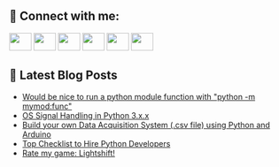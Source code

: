## 🔎 Connect with me:
[<img height="32" width="40" src="https://cdn.jsdelivr.net/npm/simple-icons@v5/icons/telegram.svg" />](https://t.me/bullbesh)
[<img height="32" width="40" src="https://cdn.jsdelivr.net/npm/simple-icons@v5/icons/vk.svg" />](https://vk.com/bullbesh)
[<img height="32" width="40" src="https://cdn.jsdelivr.net/npm/simple-icons@v5/icons/twitter.svg" />](https://twitter.com/bullbesh1)
[<img height="32" width="40" src="https://cdn.jsdelivr.net/npm/simple-icons@v5/icons/instagram.svg" />](https://www.instagram.com/bullbesh)
[<img height="32" width="40" src="https://cdn.jsdelivr.net/npm/simple-icons@v5/icons/reddit.svg" />](https://www.reddit.com/user/bullbesh)
[<img height="32" width="40" src="https://cdn.jsdelivr.net/npm/simple-icons@v5/icons/youtube.svg" />](https://www.youtube.com/channel/UCtfjRs6uzgq5mfm8S06WTcg)

## 📕 Latest Blog Posts
<!-- BLOG-POST-LIST:START -->
- [Would be nice to run a python module function with &quot;python -m mymod:func&quot;](https://www.reddit.com/r/Python/comments/uc8k1r/would_be_nice_to_run_a_python_module_function/)
- [OS Signal Handling in Python 3.x.x](https://www.reddit.com/r/Python/comments/uc67ax/os_signal_handling_in_python_3xx/)
- [Build your own Data Acquisition System &lpar;.csv file&rpar; using Python and Arduino](https://www.reddit.com/r/Python/comments/uc66x3/build_your_own_data_acquisition_system_csv_file/)
- [Top Checklist to Hire Python Developers](https://www.reddit.com/r/Python/comments/uc5rj2/top_checklist_to_hire_python_developers/)
- [Rate my game: Lightshift!](https://www.reddit.com/r/Python/comments/uc4gr1/rate_my_game_lightshift/)
<!-- BLOG-POST-LIST:END -->
